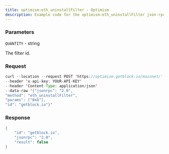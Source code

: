 ```yaml
---
title: optimism:eth_uninstallFilter - Optimism
description: Example code for the optimism:eth_uninstallFilter json-rpc method. Сomplete guide on how to use optimism:eth_uninstallFilter json-rpc in GetBlock.io Web3 documentation.
---
```


### Parameters


`QUANTITY` - string

The filter id.

### Request

``` java
curl --location --request POST 'https://optimism.getblock.io/mainnet/' 
--header 'x-api-key: YOUR-API-KEY' 
--header 'Content-Type: application/json' 
--data-raw '{"jsonrpc": "2.0",
"method": "eth_uninstallFilter",
"params": ["0xb"],
"id": "getblock.io"}'
```

###  Response

``` java
{
    "id": "getblock.io",
    "jsonrpc": "2.0",
    "result": false
}
```

